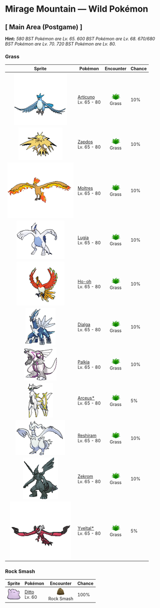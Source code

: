 # Mirage Mountain — Wild Pokémon

## [ Main Area (Postgame) ]

**Hint:** <i>580 BST Pokémon are Lv. 65. 600 BST Pokémon are Lv. 68. 670/680 BST Pokémon are Lv. 70. 720 BST Pokémon are Lv. 80.</i>

### Grass

| Sprite | Pokémon | Encounter | Chance |
|:------:|---------|:---------:|--------|
| ![Articuno](../../assets/sprites/articuno/front.gif "Articuno: Articuno is a legendary bird Pokémon that can control ice. The flapping of its wings chills the air. As a result, it is said that when this Pokémon flies, snow will fall.") | [Articuno](../../pokemon/articuno.md/)<br>Lv. 65 - 80 | ![Grass](../../assets/encounter_types/grass.png "Grass")<br>Grass | 10% |
| ![Zapdos](../../assets/sprites/zapdos/front.gif "Zapdos: Zapdos is a legendary bird Pokémon that has the ability to control electricity. It usually lives in thunderclouds. The Pokémon gains power if it is stricken by lightning bolts.") | [Zapdos](../../pokemon/zapdos.md/)<br>Lv. 65 - 80 | ![Grass](../../assets/encounter_types/grass.png "Grass")<br>Grass | 10% |
| ![Moltres](../../assets/sprites/moltres/front.gif "Moltres: Moltres is a legendary bird Pokémon that has the ability to control fire. If this Pokémon is injured, it is said to dip its body in the molten magma of a volcano to burn and heal itself.") | [Moltres](../../pokemon/moltres.md/)<br>Lv. 65 - 80 | ![Grass](../../assets/encounter_types/grass.png "Grass")<br>Grass | 10% |
| ![Lugia](../../assets/sprites/lugia/front.gif "Lugia: Lugia’s wings pack devastating power—a light fluttering of its wings can blow apart regular houses. As a result, this Pokémon chooses to live out of sight deep under the sea.") | [Lugia](../../pokemon/lugia.md/)<br>Lv. 65 - 80 | ![Grass](../../assets/encounter_types/grass.png "Grass")<br>Grass | 10% |
| ![Ho-oh](../../assets/sprites/ho-oh/front.gif "Ho-oh: Ho-Oh’s feathers glow in seven colors depending on the angle at which they are struck by light. These feathers are said to bring happiness to the bearers. This Pokémon is said to live at the foot of a rainbow.") | [Ho-oh](../../pokemon/ho-oh.md/)<br>Lv. 65 - 80 | ![Grass](../../assets/encounter_types/grass.png "Grass")<br>Grass | 10% |
| ![Dialga](../../assets/sprites/dialga/front.gif "Dialga: It has the power to control time. It appears in Sinnoh-region myths as an ancient deity.") | [Dialga](../../pokemon/dialga.md/)<br>Lv. 65 - 80 | ![Grass](../../assets/encounter_types/grass.png "Grass")<br>Grass | 10% |
| ![Palkia](../../assets/sprites/palkia/front.gif "Palkia: It has the ability to distort space. It is described as a deity in Sinnoh-region mythology.") | [Palkia](../../pokemon/palkia.md/)<br>Lv. 65 - 80 | ![Grass](../../assets/encounter_types/grass.png "Grass")<br>Grass | 10% |
| ![Arceus*](../../assets/sprites/arceus/front.gif "Arceus*: It is told in mythology that this Pokémon was born before the universe even existed.") | [Arceus*](../../pokemon/arceus.md/)<br>Lv. 65 - 80 | ![Grass](../../assets/encounter_types/grass.png "Grass")<br>Grass | 5% |
| ![Reshiram](../../assets/sprites/reshiram/front.gif "Reshiram: When Reshiram’s tail flares, the heat energy moves the atmosphere and changes the world’s weather.") | [Reshiram](../../pokemon/reshiram.md/)<br>Lv. 65 - 80 | ![Grass](../../assets/encounter_types/grass.png "Grass")<br>Grass | 10% |
| ![Zekrom](../../assets/sprites/zekrom/front.gif "Zekrom: Concealing itself in lightning clouds, it flies throughout the Unova region. It creates electricity in its tail.") | [Zekrom](../../pokemon/zekrom.md/)<br>Lv. 65 - 80 | ![Grass](../../assets/encounter_types/grass.png "Grass")<br>Grass | 10% |
| ![Yveltal*](../../assets/sprites/yveltal/front.gif "Yveltal*: When its life comes to an end, it absorbs the life energy of every living thing and turns into a cocoon once more.") | [Yveltal*](../../pokemon/yveltal.md/)<br>Lv. 65 - 80 | ![Grass](../../assets/encounter_types/grass.png "Grass")<br>Grass | 5% |

### Rock Smash

| Sprite | Pokémon | Encounter | Chance |
|:------:|---------|:---------:|--------|
| ![Ditto](../../assets/sprites/ditto/front.gif "Ditto: Ditto rearranges its cell structure to transform itself into other shapes. However, if it tries to transform itself into something by relying on its memory, this Pokémon manages to get details wrong.") | [Ditto](../../pokemon/ditto.md/)<br>Lv. 60 | ![Rock Smash](../../assets/encounter_types/rock_smash.png "Rock Smash")<br>Rock Smash | 100% |

